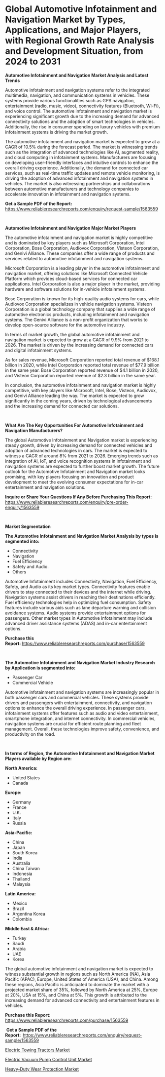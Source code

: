 <p><h1>Global Automotive Infotainment and Navigation Market by Types, Applications, and Major Players, with Regional Growth Rate Analysis and Development Situation, from 2024 to 2031</h1></p><p><strong>Automotive Infotainment and Navigation Market Analysis and Latest Trends</strong></p>
<p><p>Automotive infotainment and navigation systems refer to the integrated multimedia, navigation, and communication systems in vehicles. These systems provide various functionalities such as GPS navigation, entertainment (radio, music, video), connectivity features (Bluetooth, Wi-Fi), and voice control. The automotive infotainment and navigation market is experiencing significant growth due to the increasing demand for advanced connectivity solutions and the adoption of smart technologies in vehicles. Additionally, the rise in consumer spending on luxury vehicles with premium infotainment systems is driving the market growth.</p><p>The automotive infotainment and navigation market is expected to grow at a CAGR of 10.5% during the forecast period. The market is witnessing trends such as the integration of advanced technologies like AI, augmented reality, and cloud computing in infotainment systems. Manufacturers are focusing on developing user-friendly interfaces and intuitive controls to enhance the overall driving experience. Additionally, the demand for connected car services, such as real-time traffic updates and remote vehicle monitoring, is driving the adoption of advanced infotainment and navigation systems in vehicles. The market is also witnessing partnerships and collaborations between automotive manufacturers and technology companies to accelerate innovation in infotainment and navigation systems.</p></p>
<p><strong>Get a Sample PDF of the Report:&nbsp;</strong> <a href="https://www.reliableresearchreports.com/enquiry/request-sample/1563559">https://www.reliableresearchreports.com/enquiry/request-sample/1563559</a></p>
<p>&nbsp;</p>
<p><strong>Automotive Infotainment and Navigation Major Market Players</strong></p>
<p><p>The automotive infotainment and navigation market is highly competitive and is dominated by key players such as Microsoft Corporation, Intel Corporation, Bose Corporation, Audiovox Corporation, Visteon Corporation, and Genivi Alliance. These companies offer a wide range of products and services related to automotive infotainment and navigation systems.</p><p>Microsoft Corporation is a leading player in the automotive infotainment and navigation market, offering solutions like Microsoft Connected Vehicle Platform which provides cloud-based services for connected car applications. Intel Corporation is also a major player in the market, providing hardware and software solutions for in-vehicle infotainment systems.</p><p>Bose Corporation is known for its high-quality audio systems for cars, while Audiovox Corporation specializes in vehicle navigation systems. Visteon Corporation is a global technology company that supplies a wide range of automotive electronics products, including infotainment and navigation systems. The Genivi Alliance is a non-profit organization that works to develop open-source software for the automotive industry.</p><p>In terms of market growth, the global automotive infotainment and navigation market is expected to grow at a CAGR of 9.9% from 2021 to 2026. The market is driven by the increasing demand for connected cars and digital infotainment systems.</p><p>As for sales revenue, Microsoft Corporation reported total revenue of $168.1 billion in 2020, while Intel Corporation reported total revenue of $77.9 billion in the same year. Bose Corporation reported revenue of $4.1 billion in 2020, and Visteon Corporation reported revenue of $2.3 billion in the same year.</p><p>In conclusion, the automotive infotainment and navigation market is highly competitive, with key players like Microsoft, Intel, Bose, Visteon, Audiovox, and Genivi Alliance leading the way. The market is expected to grow significantly in the coming years, driven by technological advancements and the increasing demand for connected car solutions.</p></p>
<p>&nbsp;</p>
<p><strong>What Are The Key Opportunities For Automotive Infotainment and Navigation Manufacturers?</strong></p>
<p><p>The global Automotive Infotainment and Navigation market is experiencing steady growth, driven by increasing demand for connected vehicles and adoption of advanced technologies in cars. The market is expected to witness a CAGR of around 8% from 2021 to 2026. Emerging trends such as integration of AI, IoT, and voice recognition systems in infotainment and navigation systems are expected to further boost market growth. The future outlook for the Automotive Infotainment and Navigation market looks promising, with key players focusing on innovation and product development to meet the evolving consumer expectations for in-car entertainment and navigation solutions.</p></p>
<p><strong>Inquire or Share Your Questions If Any Before Purchasing This Report:</strong> <a href="https://www.reliableresearchreports.com/enquiry/pre-order-enquiry/1563559">https://www.reliableresearchreports.com/enquiry/pre-order-enquiry/1563559</a></p>
<p>&nbsp;</p>
<p><strong>Market Segmentation</strong></p>
<p><strong>The Automotive Infotainment and Navigation Market Analysis by types is segmented into:</strong></p>
<p><ul><li>Connectivity</li><li>Navigation</li><li>Fuel Efficiency</li><li>Safety and Audio.</li><li>Others</li></ul></p>
<p><p>Automotive Infotainment includes Connectivity, Navigation, Fuel Efficiency, Safety, and Audio as its key market types. Connectivity features enable drivers to stay connected to their devices and the internet while driving. Navigation systems assist drivers in reaching their destinations efficiently. Fuel efficiency technologies help in optimizing fuel consumption. Safety features include various aids such as lane departure warning and collision avoidance systems. Audio systems provide entertainment options for passengers. Other market types in Automotive Infotainment may include advanced driver assistance systems (ADAS) and in-car entertainment options.</p></p>
<p><strong>Purchase this Report:&nbsp;</strong><a href="https://www.reliableresearchreports.com/purchase/1563559">https://www.reliableresearchreports.com/purchase/1563559</a></p>
<p>&nbsp;</p>
<p><strong>The Automotive Infotainment and Navigation Market Industry Research by Application is segmented into:</strong></p>
<p><ul><li>Passenger Car</li><li>Commercial Vehicle</li></ul></p>
<p><p>Automotive infotainment and navigation systems are increasingly popular in both passenger cars and commercial vehicles. These systems provide drivers and passengers with entertainment, connectivity, and navigation options to enhance the overall driving experience. In passenger cars, infotainment systems offer features such as audio and video entertainment, smartphone integration, and internet connectivity. In commercial vehicles, navigation systems are crucial for efficient route planning and fleet management. Overall, these technologies improve safety, convenience, and productivity on the road.</p></p>
<p>&nbsp;</p>
<p><strong>In terms of Region, the Automotive Infotainment and Navigation Market Players available by Region are:</strong></p>
<p>
    <p> <strong> North America: </strong>
        <ul>
            <li>United States</li>
            <li>Canada</li>
        </ul>
        </p> 
    <p> <strong> Europe: </strong>
        <ul>
            <li>Germany</li>
            <li>France</li>
            <li>U.K.</li>
            <li>Italy</li>
            <li>Russia</li>
        </ul>
        </p> 
    <p> <strong> Asia-Pacific: </strong>
        <ul>
            <li>China</li>
            <li>Japan</li>
            <li>South Korea</li>
            <li>India</li>
            <li>Australia</li>
            <li>China Taiwan</li>
            <li>Indonesia</li>
            <li>Thailand</li>
            <li>Malaysia</li>
        </ul>
        </p> 
    <p> <strong> Latin America: </strong>
        <ul>
            <li>Mexico</li>
            <li>Brazil</li>
            <li>Argentina Korea</li>
            <li>Colombia</li>
        </ul>
        </p> 
    <p> <strong> Middle East & Africa: </strong>
        <ul>
            <li>Turkey</li>
            <li>Saudi</li>
            <li>Arabia</li>
            <li>UAE</li>
            <li>Korea</li>
        </ul>
    </p>
    </p>
<p><p>The global automotive infotainment and navigation market is expected to witness substantial growth in regions such as North America (NA), Asia Pacific (APAC), Europe, United States of America (USA), and China. Among these regions, Asia Pacific is anticipated to dominate the market with a projected market share of 35%, followed by North America at 25%, Europe at 20%, USA at 15%, and China at 5%. This growth is attributed to the increasing demand for advanced connectivity and entertainment features in vehicles.</p></p>
<p><strong>Purchase this Report: </strong><a href="https://www.reliableresearchreports.com/purchase/1563559">https://www.reliableresearchreports.com/purchase/1563559</a></p>
<p>&nbsp;<strong>Get a Sample PDF of the Report:&nbsp;&nbsp;</strong><a href="https://www.reliableresearchreports.com/enquiry/request-sample/1563559">https://www.reliableresearchreports.com/enquiry/request-sample/1563559</a></p>
<p><strong></strong></p>
<p><p><a href="https://github.com/edytherolanlouisejk1miz0wig/Market-Research-Report-List-1/blob/main/electric-towing-tractors-market.md">Electric Towing Tractors Market</a></p><p><a href="https://github.com/peachesmcdowel1/Market-Research-Report-List-1/blob/main/electric-vacuum-pump-control-unit-market.md">Electric Vacuum Pump Control Unit Market</a></p><p><a href="https://view.publitas.com/reportprime-1/heavy-duty-wear-protection-market-size-and-growth-market-segmentation-regional-and-country-breakdowns-and-market-trends-for-period-from-2023-2030/">Heavy-Duty Wear Protection Market</a></p></p>